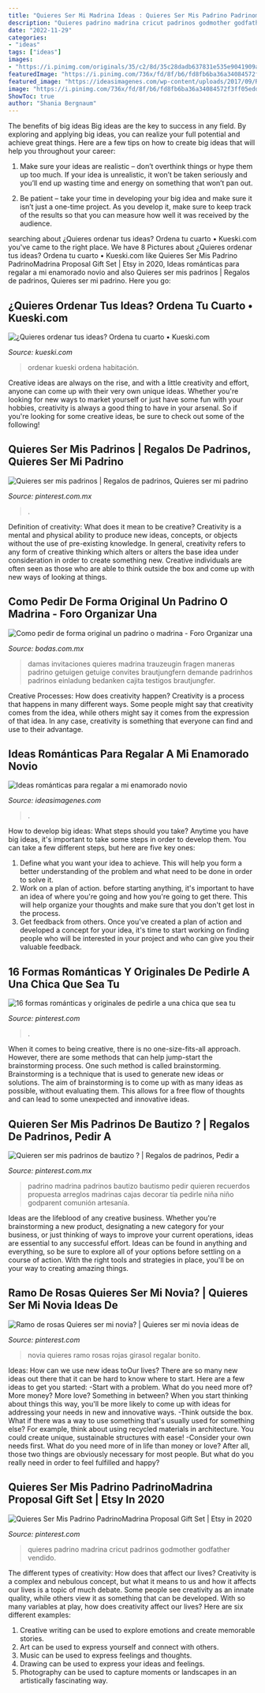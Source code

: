 ```yaml
---
title: "Quieres Ser Mi Madrina Ideas : Quieres Ser Mis Padrino Padrinomadrina Proposal Gift Set"
description: "Quieres padrino madrina cricut padrinos godmother godfather vendido"
date: "2022-11-29"
categories:
- "ideas"
tags: ["ideas"]
images:
- "https://i.pinimg.com/originals/35/c2/8d/35c28dadb637831e535e9041909ae187.jpg"
featuredImage: "https://i.pinimg.com/736x/fd/8f/b6/fd8fb6ba36a34084572f3ff05edd2217.jpg"
featured_image: "https://ideasimagenes.com/wp-content/uploads/2017/09/RegalosNovio10.jpg"
image: "https://i.pinimg.com/736x/fd/8f/b6/fd8fb6ba36a34084572f3ff05edd2217.jpg"
ShowToc: true
author: "Shania Bergnaum"
---
```



The benefits of big ideas
Big ideas are the key to success in any field. By exploring and applying big ideas, you can realize your full potential and achieve great things. Here are a few tips on how to create big ideas that will help you throughout your career:
1. Make sure your ideas are realistic – don’t overthink things or hype them up too much. If your idea is unrealistic, it won’t be taken seriously and you’ll end up wasting time and energy on something that won’t pan out.

2. Be patient – take your time in developing your big idea and make sure it isn’t just a one-time project. As you develop it, make sure to keep track of the results so that you can measure how well it was received by the audience.


	

		
searching about ¿Quieres ordenar tus ideas? Ordena tu cuarto • Kueski.com you've came to the right place. We have 8 Pictures about ¿Quieres ordenar tus ideas? Ordena tu cuarto • Kueski.com like Quieres Ser Mis Padrino PadrinoMadrina Proposal Gift Set | Etsy in 2020, Ideas románticas para regalar a mi enamorado novio and also Quieres ser mis padrinos | Regalos de padrinos, Quieres ser mi padrino. Here you go:
		
    
## ¿Quieres Ordenar Tus Ideas? Ordena Tu Cuarto • Kueski.com

<img loading=lazy src="https://kueski.com/blog/wp-content/uploads/2020/01/ordena.jpg?x20446" onerror="this.onerror=null;this.src='https://tse1.mm.bing.net/th?id=OIP.GWdVsAEwd1gTvMTHRKiewAHaDt&amp;pid=15.1';" alt="¿Quieres ordenar tus ideas? Ordena tu cuarto • Kueski.com">

_Source: kueski.com_

>ordenar kueski ordena habitación. 

	

Creative ideas are always on the rise, and with a little creativity and effort, anyone can come up with their very own unique ideas. Whether you're looking for new ways to market yourself or just have some fun with your hobbies, creativity is always a good thing to have in your arsenal. So if you're looking for some creative ideas, be sure to check out some of the following!

    
## Quieres Ser Mis Padrinos | Regalos De Padrinos, Quieres Ser Mi Padrino

<img loading=lazy src="https://i.pinimg.com/736x/11/7b/b3/117bb3acb53969bc636c808f1f666c7d.jpg" onerror="this.onerror=null;this.src='https://tse4.mm.bing.net/th?id=OIP.uPbZ3UxC3TY8swQhENFHWwHaJ4&amp;pid=15.1';" alt="Quieres ser mis padrinos | Regalos de padrinos, Quieres ser mi padrino">

_Source: pinterest.com.mx_

>. 

	

Definition of creativity: What does it mean to be creative?
Creativity is a mental and physical ability to produce new ideas, concepts, or objects without the use of pre-existing knowledge. In general, creativity refers to any form of creative thinking which alters or alters the base idea under consideration in order to create something new. Creative individuals are often seen as those who are able to think outside the box and come up with new ways of looking at things.

    
## Como Pedir De Forma Original Un Padrino O Madrina - Foro Organizar Una

<img loading=lazy src="https://cdn0.bodas.com.mx/usr/4/6/9/5/cfb_334354.jpg" onerror="this.onerror=null;this.src='https://tse1.mm.bing.net/th?id=OIP.5Be0xpDP57xHmyiFx_98LAHaIf&amp;pid=15.1';" alt="Como pedir de forma original un padrino o madrina - Foro Organizar una">

_Source: bodas.com.mx_

>damas invitaciones quieres madrina trauzeugin fragen maneras padrino getuigen getuige convites brautjungfern demande padrinhos padrinos einladung bedanken cajita testigos brautjungfer. 

	

Creative Processes: How does creativity happen?
Creativity is a process that happens in many different ways. Some people might say that creativity comes from the idea, while others might say it comes from the expression of that idea. In any case, creativity is something that everyone can find and use to their advantage.

    
## Ideas Románticas Para Regalar A Mi Enamorado Novio

<img loading=lazy src="https://ideasimagenes.com/wp-content/uploads/2017/09/RegalosNovio10.jpg" onerror="this.onerror=null;this.src='https://tse2.mm.bing.net/th?id=OIP.aXoHaeT6Vo7V3iSymQHm6wHaKK&amp;pid=15.1';" alt="Ideas románticas para regalar a mi enamorado novio">

_Source: ideasimagenes.com_

>. 

	

How to develop big ideas: What steps should you take?
Anytime you have big ideas, it's important to take some steps in order to develop them. You can take a few different steps, but here are five key ones: 
1. Define what you want your idea to achieve. This will help you form a better understanding of the problem and what need to be done in order to solve it. 
2. Work on a plan of action. before starting anything, it's important to have an idea of where you're going and how you're going to get there. This will help organize your thoughts and make sure that you don't get lost in the process. 
3. Get feedback from others. Once you've created a plan of action and developed a concept for your idea, it's time to start working on finding people who will be interested in your project and who can give you their valuable feedback.

    
## 16 Formas Románticas Y Originales De Pedirle A Una Chica Que Sea Tu

<img loading=lazy src="https://i.pinimg.com/736x/70/3b/b9/703bb92ec94a95ef997517287af5ce4d.jpg" onerror="this.onerror=null;this.src='https://tse4.mm.bing.net/th?id=OIP.2T4Ib0Q6D9DHvT7w9eSJRgHaHZ&amp;pid=15.1';" alt="16 formas románticas y originales de pedirle a una chica que sea tu">

_Source: pinterest.com_

>. 

	

When it comes to being creative, there is no one-size-fits-all approach. However, there are some methods that can help jump-start the brainstorming process. One such method is called brainstorming. Brainstorming is a technique that is used to generate new ideas or solutions. The aim of brainstorming is to come up with as many ideas as possible, without evaluating them. This allows for a free flow of thoughts and can lead to some unexpected and innovative ideas.

    
## Quieren Ser Mis Padrinos De Bautizo ? | Regalos De Padrinos, Pedir A

<img loading=lazy src="https://i.pinimg.com/originals/35/c2/8d/35c28dadb637831e535e9041909ae187.jpg" onerror="this.onerror=null;this.src='https://tse4.mm.bing.net/th?id=OIP.a2d4wCA25IJ5CxuyrYozEQHaJ4&amp;pid=15.1';" alt="Quieren ser mis padrinos de bautizo ? | Regalos de padrinos, Pedir a">

_Source: pinterest.com.mx_

>padrino madrina padrinos bautizo bautismo pedir quieren recuerdos propuesta arreglos madrinas cajas decorar tía pedirle niña niño godparent comunión artesanía. 

	

Ideas are the lifeblood of any creative business. Whether you're brainstorming a new product, designating a new category for your business, or just thinking of ways to improve your current operations, ideas are essential to any successful effort. Ideas can be found in anything and everything, so be sure to explore all of your options before settling on a course of action. With the right tools and strategies in place, you'll be on your way to creating amazing things.

    
## Ramo De Rosas Quieres Ser Mi Novia? | Quieres Ser Mi Novia Ideas De

<img loading=lazy src="https://i.pinimg.com/736x/fd/8f/b6/fd8fb6ba36a34084572f3ff05edd2217.jpg" onerror="this.onerror=null;this.src='https://tse2.mm.bing.net/th?id=OIP.F8TTbJu4ZrwaD6PU79fXxgHaJ3&amp;pid=15.1';" alt="Ramo de rosas Quieres ser mi novia? | Quieres ser mi novia ideas de">

_Source: pinterest.com_

>novia quieres ramo rosas rojas girasol regalar bonito. 

	

Ideas: How can we use new ideas toOur lives?
There are so many new ideas out there that it can be hard to know where to start. Here are a few ideas to get you started: 
-Start with a problem. What do you need more of? More money? More love? Something in between? When you start thinking about things this way, you'll be more likely to come up with ideas for addressing your needs in new and innovative ways. 
-Think outside the box. What if there was a way to use something that's usually used for something else? For example, think about using recycled materials in architecture. You could create unique, sustainable structures with ease! 
-Consider your own needs first. What do you need more of in life than money or love? After all, those two things are obviously necessary for most people. But what do you really need in order to feel fulfilled and happy?

    
## Quieres Ser Mis Padrino PadrinoMadrina Proposal Gift Set | Etsy In 2020

<img loading=lazy src="https://i.pinimg.com/736x/cc/5a/a1/cc5aa15868e9555419c9b677eda939bc.jpg" onerror="this.onerror=null;this.src='https://tse4.mm.bing.net/th?id=OIP.k_b1LdTyUQF480m4WN3mmQHaJ3&amp;pid=15.1';" alt="Quieres Ser Mis Padrino PadrinoMadrina Proposal Gift Set | Etsy in 2020">

_Source: pinterest.com_

>quieres padrino madrina cricut padrinos godmother godfather vendido. 

	

The different types of creativity: How does that affect our lives?
Creativity is a complex and nebulous concept, but what it means to us and how it affects our lives is a topic of much debate. Some people see creativity as an innate quality, while others view it as something that can be developed. With so many variables at play, how does creativity affect our lives? Here are six different examples: 
1. Creative writing can be used to explore emotions and create memorable stories.
2. Art can be used to express yourself and connect with others.
3. Music can be used to express feelings and thoughts.
4. Drawing can be used to express your ideas and feelings.
5. Photography can be used to capture moments or landscapes in an artistically fascinating way. 

